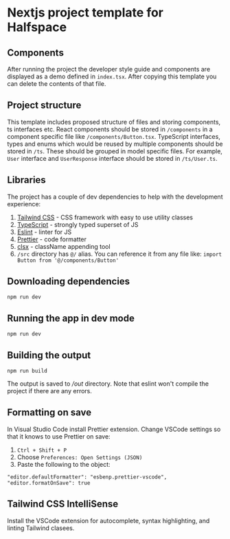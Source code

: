 # Nextjs project template for Halfspace

## Components

After running the project the developer style guide and components are displayed as a demo defined in `index.tsx`. After copying this template you can delete the contents of that file.

## Project structure

This template includes proposed structure of files and storing components, ts interfaces etc. React components should be stored in `/components` in a component specific file like `/components/Button.tsx`. TypeScript interfaces, types and enums which would be reused by multiple components should be stored in `/ts`. These should be grouped in model specific files. For example, `User` interface and `UserResponse` interface should be stored in `/ts/User.ts`.

## Libraries

The project has a couple of dev dependencies to help with the development experience:

1. [Tailwind CSS](https://tailwindcss.com/) - CSS framework with easy to use utility classes
2. [TypeScript](https://www.typescriptlang.org/) - strongly typed superset of JS
3. [Eslint](https://eslint.org/) - linter for JS
4. [Prettier](https://prettier.io/) - code formatter
5. [clsx](https://github.com/lukeed/clsx#readme) - className appending tool
6. `/src` directory has `@/` alias. You can reference it from any file like: `import Button from '@/components/Button'`

## Downloading dependencies

`npm run dev`

## Running the app in dev mode

`npm run dev`

## Building the output

`npm run build`

The output is saved to _/out_ directory. Note that eslint won't compile the project if there are any errors.

## Formatting on save

In Visual Studio Code install Prettier extension. Change VSCode settings so that it knows to use Prettier on save:

1. `Ctrl + Shift + P`
2. Choose `Preferences: Open Settings (JSON)`
3. Paste the following to the object:

`"editor.defaultFormatter": "esbenp.prettier-vscode", "editor.formatOnSave": true`

## Tailwind CSS IntelliSense

Install the VSCode extension for autocomplete, syntax highlighting, and linting Tailwind clasees.
